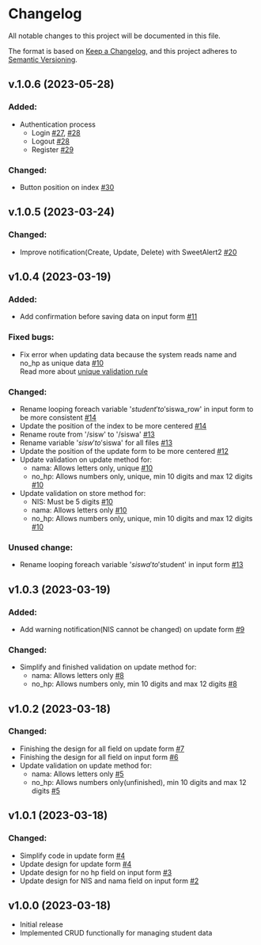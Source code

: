 # Changelog

All notable changes to this project will be documented in this file.

The format is based on [Keep a Changelog](https://keepachangelog.com/en/1.0.0/),
and this project adheres to [Semantic Versioning](https://semver.org/spec/v2.0.0.html).

## v.1.0.6 (2023-05-28)
### Added:
- Authentication process
    - Login [#27](https://github.com/dlzcods/kelola-data-siswa/commit/df71d1c851effb7b8a013b2dfce53ad6ebc3e904), [#28](https://github.com/dlzcods/kelola-data-siswa/commit/45aa44356ea2edae557d74b96953be6701a401b4)
    - Logout [#28](https://github.com/dlzcods/kelola-data-siswa/commit/45aa44356ea2edae557d74b96953be6701a401b4)
    - Register [#29](https://github.com/dlzcods/kelola-data-siswa/commit/ca13811f4dab6d105b293a779ee0d7b96e1c57fa) 
### Changed:
- Button position on index [#30](https://github.com/dlzcods/kelola-data-siswa/commit/54e2593a36049d757266a719fa99aff1c2d6febc)

## v.1.0.5 (2023-03-24)
### Changed:
- Improve notification(Create, Update, Delete) with SweetAlert2 [#20](https://github.com/dlzcods/kelola-data-siswa/commit/e547d76393c91b45c94119b1f912241939aaf0ff)

## v1.0.4 (2023-03-19)
### Added:
- Add confirmation before saving data on input form [#11](https://github.com/dlzcods/kelola-data-siswa/commit/06e0fc9adc7cbd7ac2ef5122a95dd02098abf5b1)
### Fixed bugs:
- Fix error when updating data because the system reads name and no_hp as unique data [#10](https://github.com/dlzcods/kelola-data-siswa/commit/cf2a1314d15154b8fa8d84c885bb6a424885b276)
  <br>
  Read more about [unique validation rule](https://laravel.com/docs/9.x/validation#rule-unique)
### Changed:
- Rename looping foreach variable '$student' to '$siswa_row' in input form to be more consistent [#14](https://github.com/dlzcods/kelola-data-siswa/commit/467f309f6a565da6237fd3a9188c5b3519400685)
- Update the position of the index to be more centered [#14](https://github.com/dlzcods/kelola-data-siswa/commit/467f309f6a565da6237fd3a9188c5b3519400685)
- Rename route from '/sisw' to '/siswa' [#13](https://github.com/dlzcods/kelola-data-siswa/commit/c9eadb35eb79ede316007c392cc2742242c93686)
- Rename variable '$sisw' to '$siswa' for all files [#13](https://github.com/dlzcods/kelola-data-siswa/commit/c9eadb35eb79ede316007c392cc2742242c93686)
- Update the position of the update form to be more centered [#12](https://github.com/dlzcods/kelola-data-siswa/commit/4b6b7806324db2142a1f47b6ae5e506929eb3545)
- Update validation on update method for:
    - nama: Allows letters only, unique [#10](https://github.com/dlzcods/kelola-data-siswa/commit/cf2a1314d15154b8fa8d84c885bb6a424885b276)
    - no_hp: Allows numbers only, unique, min 10 digits and max 12 digits [#10](https://github.com/dlzcods/kelola-data-siswa/commit/cf2a1314d15154b8fa8d84c885bb6a424885b276)
- Update validation on store method for:
    - NIS: Must be 5 digits [#10](https://github.com/dlzcods/kelola-data-siswa/commit/cf2a1314d15154b8fa8d84c885bb6a424885b276)
    - nama: Allows letters only [#10](https://github.com/dlzcods/kelola-data-siswa/commit/cf2a1314d15154b8fa8d84c885bb6a424885b276)
    - no_hp: Allows numbers only, unique, min 10 digits and max 12 digits [#10](https://github.com/dlzcods/kelola-data-siswa/commit/cf2a1314d15154b8fa8d84c885bb6a424885b276)

### Unused change:
- Rename looping foreach variable '$siswa' to '$student' in input form [#13](https://github.com/dlzcods/kelola-data-siswa/commit/c9eadb35eb79ede316007c392cc2742242c93686)

## v1.0.3 (2023-03-19)
### Added:
- Add warning notification(NIS cannot be changed) on update form [#9](https://github.com/dlzcods/kelola-data-siswa/commit/76cb5c69268e9e290bea4f7d22e4458ad0c597a8)

### Changed:
- Simplify and finished validation on update method for:
    - nama: Allows letters only [#8](https://github.com/dlzcods/kelola-data-siswa/commit/a4c0c3fb4c2d920f6e9baccc79a5029ace069f8f)
    - no_hp: Allows numbers only, min 10 digits and max 12 digits [#8](https://github.com/dlzcods/kelola-data-siswa/commit/a4c0c3fb4c2d920f6e9baccc79a5029ace069f8f)

## v1.0.2 (2023-03-18)
### Changed:
- Finishing the design for all field on update form [#7](https://github.com/dlzcods/kelola-data-siswa/commit/2d250664f88347e6f3bfcc6eaccb64ae3c2464f0)
- Finishing the design for all field on input form [#6](https://github.com/dlzcods/kelola-data-siswa/commit/0d8d4c67fe6360e7c2bbd16530f66a82a8716582)
- Update validation on update method for: 
    - nama: Allows letters only [#5](https://github.com/dlzcods/kelola-data-siswa/commit/329e732cdb741216a6e204564929caa3c9aa85b4)
    - no_hp: Allows numbers only(unfinished), min 10 digits and max 12 digits [#5](https://github.com/dlzcods/kelola-data-siswa/commit/329e732cdb741216a6e204564929caa3c9aa85b4)

## v1.0.1 (2023-03-18)
### Changed:
- Simplify code in update form [#4](https://github.com/dlzcods/kelola-data-siswa/commit/ba979501f652d4b87e05c12f0fd1fba688fa7a09)
- Update design for update form [#4](https://github.com/dlzcods/kelola-data-siswa/commit/ba979501f652d4b87e05c12f0fd1fba688fa7a09)
- Update design for no hp field on input form [#3](https://github.com/dlzcods/kelola-data-siswa/commit/b0cdb697e41faa74775a7f33aeee4aeb601085e6) 
- Update design for NIS and nama field on input form [#2](https://github.com/dlzcods/kelola-data-siswa/commit/119eb04aa94b36660f2b653630b6f58dd59da400)

## v1.0.0 (2023-03-18)
- Initial release
- Implemented CRUD functionally for managing student data
